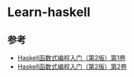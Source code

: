 # Learn-haskell

## 参考

- [Haskell函数式编程入门（第2版）第1卷](https://www.epubit.com/book/detail/20794)
- [Haskell函数式编程入门（第2版）第2卷](https://www.epubit.com/book/detail/25268)
